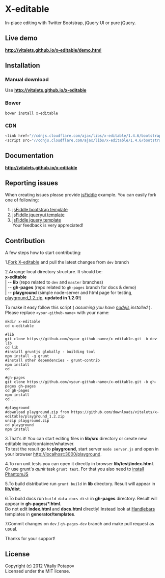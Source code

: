 # X-editable

In-place editing with Twitter Bootstrap, jQuery UI or pure jQuery.

## Live demo

**http://vitalets.github.io/x-editable/demo.html**

## Installation

### Manual download

Use **http://vitalets.github.io/x-editable**

### Bower

```
bower install x-editable
```

### CDN

```js
<link href="//cdnjs.cloudflare.com/ajax/libs/x-editable/1.4.6/bootstrap-editable/css/bootstrap-editable.css" rel="stylesheet"/>
<script src="//cdnjs.cloudflare.com/ajax/libs/x-editable/1.4.6/bootstrap-editable/js/bootstrap-editable.min.js"></script>
```

## Documentation

**http://vitalets.github.io/x-editable**

## Reporting issues

When creating issues please provide [jsFiddle](http://jsfiddle.net) example. You can easily fork one of following:

1. [jsFiddle bootstrap template](http://jsfiddle.net/xBB5x/1817)
2. [jsFiddle jqueryui template](http://jsfiddle.net/xBB5x/196)
3. [jsFiddle jquery template](http://jsfiddle.net/xBB5x/197)  
   Your feedback is very appreciated!

## Contribution

A few steps how to start contributing:

1.[Fork X-editable](https://github.com/vitalets/x-editable/fork) and pull the latest changes from <code>dev</code> branch

2.Arrange local directory structure. It should be:  
**x-editable**  
 | -- **lib** (repo related to <code>dev</code> and <code>master</code> branches)  
 | -- **gh-pages** (repo related to <code>gh-pages</code> branch for docs & demo)  
 | -- **playground** (simple node-server and html page for testing, [playground_1.2.zip](https://github.com/downloads/vitalets/x-editable/playground_1.2.zip), **updated in 1.2.0!**)

To make it easy follow this script ( _assuming you have [nodejs](http://nodejs.org) installed_ ).
Please replace <code>&lt;your-github-name&gt;</code> with your name:

```
mkdir x-editable
cd x-editable

#lib
git clone https://github.com/<your-github-name>/x-editable.git -b dev lib
cd lib
#install gruntjs globally - building tool
npm install -g grunt
#install other dependencies - grunt-contrib
npm install
cd ..

#gh-pages
git clone https://github.com/<your-github-name>/x-editable.git -b gh-pages gh-pages
cd gh-pages
npm install
cd ..

#playground
#download playground.zip from https://github.com/downloads/vitalets/x-editable/playground_1.2.zip
unzip playground.zip
cd playground
npm install
```

3.That's it! You can start editing files in **lib/src** directory or create new editable input/container/whatever.  
To test the result go to **playground**, start server <code>node server.js</code> and open in your browser [http://localhost:3000/playground](http://localhost:3000/playground).

4.To run unit tests you can open it directly in browser **lib/test/index.html**.  
Or use grunt's _qunit_ task <code>grunt test</code>. For that you also need to [install PhantomJS](https://github.com/gruntjs/grunt/blob/master/docs/faq.md#why-does-grunt-complain-that-phantomjs-isnt-installed)

5.To build distributive run <code>grunt build</code> in **lib** directory. Result will appear in **lib/dist**.

6.To build docs run <code>build data-docs-dist</code> in **gh-pages** directory. Result will appear in **gh-pages/\*.html**.  
Do not edit **index.html** and **docs.html** directly! Instead look at [Handlebars](https://github.com/wycats/handlebars.js) templates in **generator/templates**.

7.Commit changes on <code>dev</code> / <code>gh-pages-dev</code> branch and make pull request as usual.

Thanks for your support!

## License

Copyright (c) 2012 Vitaliy Potapov  
Licensed under the MIT license.
